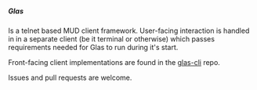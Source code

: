 ##### Glas

Is a telnet based MUD client framework. User-facing interaction is handled in
in a separate client (be it terminal or otherwise) which passes requirements
needed for Glas to run during it's start.

Front-facing client implementations are found in the [glas-cli](https://github.com/IngCr3at1on/glas-cli) repo.

Issues and pull requests are welcome.
